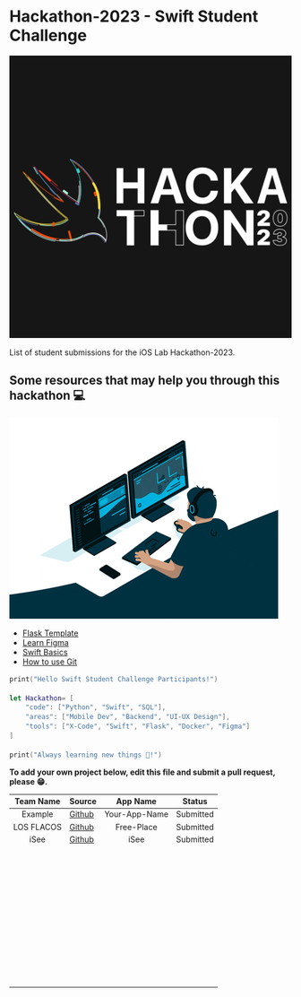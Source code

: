 # Hackathon-2023 - Swift Student Challenge

![1682743398545](image/README/1682743398545.png)

List of student submissions for the iOS Lab Hackathon-2023.

## Some resources that may help you through this hackathon 💻

![1682743309853](image/README/1682743309853.png)


* [Flask Template](https://github.com/luisced/flask-template)
* [Learn Figma](https://www.figma.com/resources/learn-design/)
* [Swift Basics](https://docs.swift.org/swift-book/documentation/the-swift-programming-language/guidedtour/)
* [How to use Git](https://www.w3schools.com/git/)

```swift
print("Hello Swift Student Challenge Participants!")

let Hackathon= [
    "code": ["Python", "Swift", "SQL"],
    "areas": ["Mobile Dev", "Backend", "UI-UX Design"],
    "tools": ["X-Code", "Swift", "Flask", "Docker", "Figma"]
]

print("Always learning new things 🔎!")
```

**To add your own project below, edit this file and submit a pull request, please 😁.**

| Team Name | Source                                              |   App Name   |  Status  |
| :-------: | --------------------------------------------------- | :-----------: | :-------: |
|  Example  | [Github](https://github.com/iOS-Lab-UP/Hackathon-2023) | Your-App-Name | Submitted |
|LOS FLACOS | [Github](https://github.com/Mauricio-create/App_H.git) | Free-Place| Submitted |
|    iSee   | [Github](https://github.com/RivNadia/iSee)             |  iSee         |    Submitted      |
|          |                                                     |              |          |
|          |                                                     |              |          |
|          |                                                     |              |          |
|          |                                                     |              |          |
|          |                                                     |              |          |
|          |                                                     |              |          |
|          |                                                     |              |          |
|          |                                                     |              |          |
|          |                                                     |              |          |
|          |                                                     |              |          |
|          |                                                     |              |          |
|          |                                                     |              |          |
|          |                                                     |              |          |
|          |                                                     |              |          |
|          |                                                     |              |          |
|          |                                                     |              |          |
|          |                                                     |              |          |
|          |                                                     |              |          |
|          |                                                     |              |          |
|          |                                                     |              |          |
|          |                                                     |              |          |
|          |                                                     |              |          |
|          |                                                     |              |          |
|          |                                                     |              |          |
|           |                                                     |              |          |
|           |                                                     |              |          |
|           |                                                     |              |          |
|           |                                                     |              |          |
|           |                                                     |              |          |
|           |                                                     |              |          |
|           |                                                     |              |          |
|           |                                                     |              |          |
|           |                                                     |              |          |
|           |                                                     |              |          |
|           |                                                     |              |          |
|           |                                                     |              |          |
|           |                                                     |              |          |
|           |                                                     |              |          |
|           |                                                     |              |          |
|           |                                                     |              |          |
|           |                                                     |              |          |
|           |                                                     |              |          |
|           |                                                     |              |          |
|           |                                                     |              |          |
|           |                                                     |              |          |
|           |                                                     |              |          |
|           |                                                     |              |          |
|           |                                                     |              |          |
